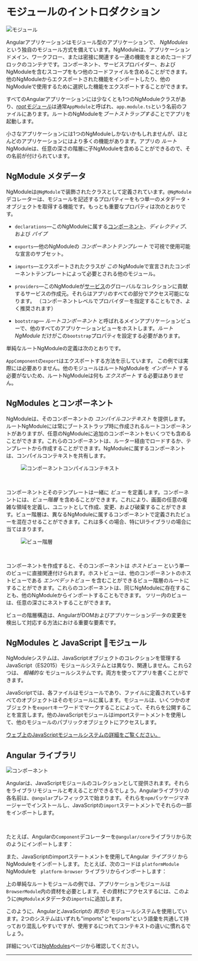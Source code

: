 # モジュールのイントロダクション

<img src="generated/images/guide/architecture/module.png" alt="モジュール" class="left">

Angularアプリケーションはモジュール型のアプリケーションで、 _NgModules_ という独自のモジュール方式を備えています。NgModuleは、アプリケーションドメイン、ワークフロー、または密接に関連する一連の機能をまとめたコードブロックのコンテナです。コンポーネント、サービスプロバイダー、およびNgModuleを含むスコープをもつ他のコードファイルを含めることができます。他のNgModuleからエクスポートされた機能をインポートしたり、他のNgModuleで使用するために選択した機能をエクスポートすることができます。

すべてのAngularアプリケーションには少なくとも1つのNgModuleクラスがあり、[_rootモジュール_](guide/bootstrapping)は通常`AppModule`と呼ばれ、`app.module.ts`という名前のファイルにあります。ルートのNgModuleを*ブートストラップする*ことでアプリを起動します。

小さなアプリケーションには1つのNgModuleしかないかもしれませんが、ほとんどのアプリケーションにはより多くの機能があります。アプリの _ルート_ NgModuleは、任意の深さの階層に子NgModuleを含めることができるので、その名前が付けられています。

## NgModule メタデータ

NgModuleは`@NgModule`で装飾されたクラスとして定義されています。`@NgModule`デコレーターは、モジュールを記述するプロパティーをもつ単一のメタデータ・オブジェクトを取得する機能です。もっとも重要なプロパティは次のとおりです。

* `declarations`&mdash;このNgModuleに属する[コンポーネント](guide/architecture-components)、_ディレクティブ_、および _パイプ_

* `exports`&mdash;他のNgModuleの _コンポーネントテンプレート_ で可視で使用可能な宣言のサブセット。

* `imports`&mdash;エクスポートされたクラスが _この_ NgModuleで宣言されたコンポーネントテンプレートによって必要とされる他のモジュール。

* `providers`&mdash;このNgModuleが[サービス](guide/architecture-services)のグローバルなコレクションに貢献するサービスの作成元。それらはアプリのすべての部分でアクセス可能になります。 （コンポーネントレベルでプロバイダーを指定することもでき、よく推奨されます）

* `bootstrap`&mdash; _ルートコンポーネント_ と呼ばれるメインアプリケーションビューで、他のすべてのアプリケーションビューをホストします。_ルートNgModule_ だけがこの`bootstrap`プロパティを設定する必要があります。

単純なルートNgModuleの定義は次のとおりです。

<code-example path="architecture/src/app/mini-app.ts" region="module" title="src/app/app.module.ts" linenums="false"></code-example>

<div class="alert is-helpful">

  `AppComponent`の`export`はエクスポートする方法を示しています。 この例では実際には必要ありません。他のモジュールはルートNgModuleを _インポート_ する必要がないため、ルートNgModuleは何も _エクスポート_ する必要はありません。

</div>

## NgModules とコンポーネント

NgModuleは、そのコンポーネントの _コンパイルコンテキスト_ を提供します。ルートNgModuleには常にブートストラップ時に作成されるルートコンポーネントがありますが、任意のNgModuleに追加のコンポーネントをいくつでも含めることができます。これらのコンポーネントは、ルーター経由でロードするか、テンプレートから作成することができます。NgModuleに属するコンポーネントは、コンパイルコンテキストを共有します。

<figure>

<img src="generated/images/guide/architecture/compilation-context.png" alt="コンポーネントコンパイルコンテキスト" class="left">

</figure>

<br class="clear">

コンポーネントとそのテンプレートは一緒に _ビュー_ を定義します。コンポーネントには、_ビュー階層_ を含めることができます。これにより、画面の任意の複雑な領域を定義し、ユニットとして作成、変更、および破棄することができます。ビュー階層は、異なるNgModuleに属するコンポーネントで定義されたビューを混在させることができます。これは多くの場合、特にUIライブラリの場合に当てはまります。

<figure>

<img src="generated/images/guide/architecture/view-hierarchy.png" alt="ビュー階層" class="left">

</figure>

<br class="clear">

コンポーネントを作成すると、そのコンポーネントは _ホストビュー_ という単一のビューに直接関連付けられます。ホストビューは、他のコンポーネントのホストビューである _エンベデットビュー_ を含むことができるビュー階層のルートにすることができます。これらのコンポーネントは、同じNgModuleに存在することも、他のNgModuleからインポートすることもできます。 ツリー内のビューは、任意の深さにネストすることができます。

<div class="alert is-helpful">
    ビューの階層構造は、AngularがDOMおよびアプリケーションデータの変更を検出して対応する方法における重要な要素です。
</div>

## NgModules と JavaScript モジュール

NgModuleシステムは、JavaScriptオブジェクトのコレクションを管理するJavaScript（ES2015）モジュールシステムとは異なり、関連しません。これら2つは、 _相補的な_ モジュールシステムです。両方を使ってアプリを書くことができます。

JavaScriptでは、各ファイルはモジュールであり、ファイルに定義されているすべてのオブジェクトはそのモジュールに属します。モジュールは、いくつかのオブジェクトを`export`キーワードでマークすることによって、それらを公開することを宣言します。他のJavaScriptモジュールはimportステートメントを使用して、他のモジュールのパブリックオブジェクトにアクセスします。

<code-example path="architecture/src/app/app.module.ts" region="imports" linenums="false"></code-example>

<code-example path="architecture/src/app/app.module.ts" region="export" linenums="false"></code-example>

<div class="alert is-helpful">
  <a href="http://exploringjs.com/es6/ch_modules.html">ウェブ上のJavaScriptモジュールシステムの詳細をご覧ください。</a>
</div>

## Angular ライブラリ

<img src="generated/images/guide/architecture/library-module.png" alt="コンポーネント" class="left">

Angularは、JavaScriptモジュールのコレクションとして提供されます。それらをライブラリモジュールと考えることができるでしょう。Angularライブラリの各名前は、`@angular`プレフィックスで始まります。それらを`npm`パッケージマネージャーでインストールし、JavaScriptの`import`ステートメントでそれらの一部をインポートします。

<br class="clear">

たとえば、Angularの`Component`デコレーターを`@angular/core`ライブラリから次のようにインポートします：

<code-example path="architecture/src/app/app.component.ts" region="import" linenums="false"></code-example>

また、JavaScriptのimportステートメントを使用してAngular _ライブラリ_ からNgModuleをインポートします。
たとえば、次のコードは `platformModule` NgModuleを ` platform-browser` ライブラリからインポートします：

<code-example path="architecture/src/app/mini-app.ts" region="import-browser-module" linenums="false"></code-example>

上の単純なルートモジュールの例では、アプリケーションモジュールは `BrowserModule`内の資材を必要とします。その資材にアクセスするには、このように`@NgModule`メタデータの`imports`に追加します。

<code-example path="architecture/src/app/mini-app.ts" region="ngmodule-imports" linenums="false"></code-example>

このように、AngularとJavaScriptの _両方の_ モジュールシステムを使用しています。2つのシステムはいずれも"imports"と"exports"という語彙を共通して持っており混乱しやすいですが、使用するにつれてコンテキストの違いに慣れるでしょう。

<div class="alert is-helpful">

  詳細については[NgModules](guide/ngmodules)ページから確認してください。

</div>

<hr/>
